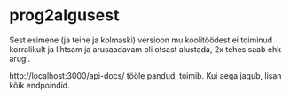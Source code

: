 # prog2algusest
Sest esimene (ja teine ja kolmaski) versioon mu koolitöödest ei toiminud korralikult ja lihtsam ja arusaadavam oli otsast alustada, 2x tehes saab ehk arugi.


http://localhost:3000/api-docs/ tööle pandud, toimib. Kui aega jagub, lisan kõik endpoindid.